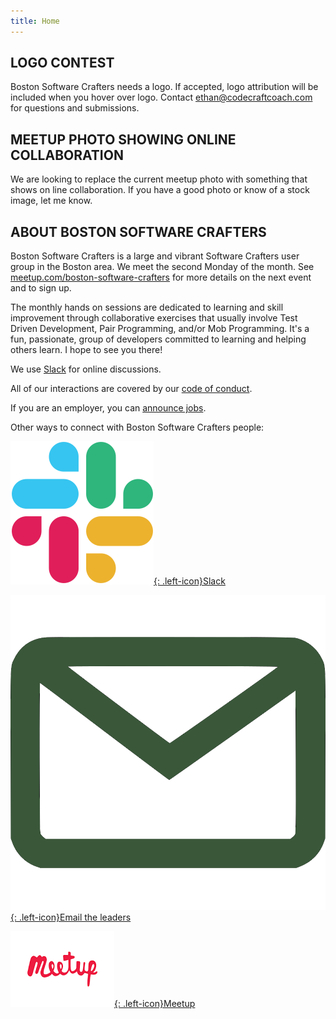 ```yaml
---
title: Home
---
```

## LOGO CONTEST
Boston Software Crafters needs a logo.  If accepted, logo attribution will be included when you hover over logo.   Contact <ethan@codecraftcoach.com> for questions and submissions.

## MEETUP PHOTO SHOWING ONLINE COLLABORATION
We are looking to replace the current meetup photo with something that shows on line collaboration.  If you have a good photo or know of a stock image, let me know.

## ABOUT BOSTON SOFTWARE CRAFTERS
Boston Software Crafters is a large and vibrant Software Crafters user group in the Boston area.  We meet the second Monday of the month. See [meetup.com/boston-software-crafters](https://meetup.com/Boston-Software-Crafters) for more details on the next event and to sign up.

The monthly hands on sessions are dedicated to learning and skill improvement through collaborative exercises that usually involve Test Driven Development, Pair Programming, and/or Mob Programming. It's a fun, passionate, group of developers committed to learning and helping others learn. I hope to see you there!

We use [Slack](slack.md) for online discussions.

All of our interactions are covered by our [code of conduct](code-of-conduct.md).

If you are an employer, you can [announce jobs](jobs.md).

Other ways to connect with Boston Software Crafters people:

[![Slack](assets/images/Slack_Mark_Web.png){: .left-icon}Slack](slack)

[![Email](assets/images/email.png){: .left-icon}Email the leaders](contact)

[![Meetup](assets/images/meetup.png){: .left-icon}Meetup](https://meetup.com/Boston-Software-Crafters)
